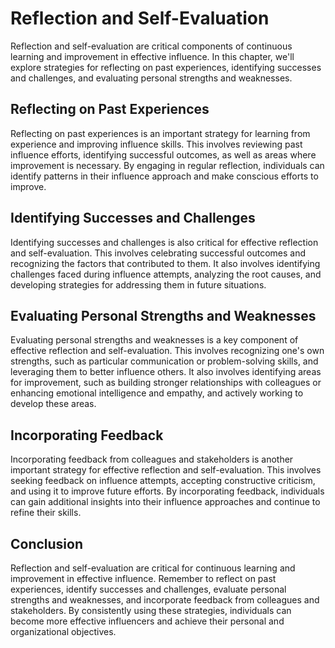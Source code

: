 Reflection and Self-Evaluation
=========================================================================================

Reflection and self-evaluation are critical components of continuous learning and improvement in effective influence. In this chapter, we'll explore strategies for reflecting on past experiences, identifying successes and challenges, and evaluating personal strengths and weaknesses.

Reflecting on Past Experiences
------------------------------

Reflecting on past experiences is an important strategy for learning from experience and improving influence skills. This involves reviewing past influence efforts, identifying successful outcomes, as well as areas where improvement is necessary. By engaging in regular reflection, individuals can identify patterns in their influence approach and make conscious efforts to improve.

Identifying Successes and Challenges
------------------------------------

Identifying successes and challenges is also critical for effective reflection and self-evaluation. This involves celebrating successful outcomes and recognizing the factors that contributed to them. It also involves identifying challenges faced during influence attempts, analyzing the root causes, and developing strategies for addressing them in future situations.

Evaluating Personal Strengths and Weaknesses
--------------------------------------------

Evaluating personal strengths and weaknesses is a key component of effective reflection and self-evaluation. This involves recognizing one's own strengths, such as particular communication or problem-solving skills, and leveraging them to better influence others. It also involves identifying areas for improvement, such as building stronger relationships with colleagues or enhancing emotional intelligence and empathy, and actively working to develop these areas.

Incorporating Feedback
----------------------

Incorporating feedback from colleagues and stakeholders is another important strategy for effective reflection and self-evaluation. This involves seeking feedback on influence attempts, accepting constructive criticism, and using it to improve future efforts. By incorporating feedback, individuals can gain additional insights into their influence approaches and continue to refine their skills.

Conclusion
----------

Reflection and self-evaluation are critical for continuous learning and improvement in effective influence. Remember to reflect on past experiences, identify successes and challenges, evaluate personal strengths and weaknesses, and incorporate feedback from colleagues and stakeholders. By consistently using these strategies, individuals can become more effective influencers and achieve their personal and organizational objectives.
